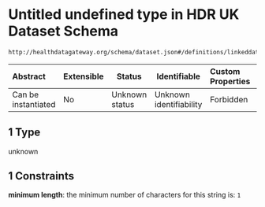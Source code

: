 # Untitled undefined type in HDR UK Dataset Schema

```txt
http://healthdatagateway.org/schema/dataset.json#/definitions/linkeddatasets/allOf/1
```




| Abstract            | Extensible | Status         | Identifiable            | Custom Properties | Additional Properties | Access Restrictions | Defined In                                                                 |
| :------------------ | ---------- | -------------- | ----------------------- | :---------------- | --------------------- | ------------------- | -------------------------------------------------------------------------- |
| Can be instantiated | No         | Unknown status | Unknown identifiability | Forbidden         | Allowed               | none                | [dataset.schema.json\*](../out/dataset.schema.json "open original schema") |

## 1 Type

unknown

## 1 Constraints

**minimum length**: the minimum number of characters for this string is: `1`
